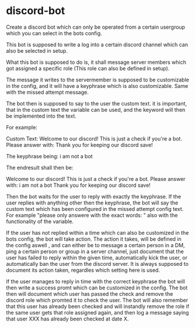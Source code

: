 # discord-bot

Create a discord bot which can only be operated from a certain usergroup which you can select in the bots config.

This bot is supposed to write a log into a certain discord channel which can also be selected in setup.

What this bot is supposed to do is, it shall message server members which got assigned a specific role (This role can also be defined in setup).

The message it writes to the servermember is supposed to be customizable in the config, and it will have a keyphrase which is also customizable.
Same with the missed attempt message.

The bot then is supposed to say to the user the custom text. it is important, that in the custom text the variable <keyphrase> can be used, and the keyword will then be implemented into the text.



For example:

Custom Text:
Welcome to our discord! This is just a check if you're a bot.
Please answer with: <keyphrase>
Thank you for keeping our discord save!

The keyphrase being: i am not a bot

The endresult shall then be:

Welcome to our discord! This is just a check if you're a bot. Please answer with: 
i am not a bot
Thank you for keeping our discord save!




Then the bot waits for the user to reply with exactly the keyphrase.
If the user replies with anything other then the keyphrase, the bot will say the custom text which has been configured in the missed attempt config text.
For example "please only answere with the exact words: <keyphrase>" also with the functionality of the variable.

If the user has not replied within a time which can also be customized in the bots config, the bot will take action. The action it takes, will be defined in the config aswell , and can either be to message a certain person in a DM, ping a certain person or group in a server channel, just document that the user has failed to reply within the given time, automatically kick the user, or automatically ban the user from the discord server. It is always supposed to document its action taken, regardles which setting here is used.


If the user manages to reply in time with the correct keyphrase the bot will then write a success promt which can be customized in the config.
The bot then will document which user has passed the check and remove the discord role which promted it to check the user. The bot will also remember that this user has already been checked and will instandly remove the role if the same user gets that role assigned again, and then log a message saying that user XXX has already been checked at date X.

